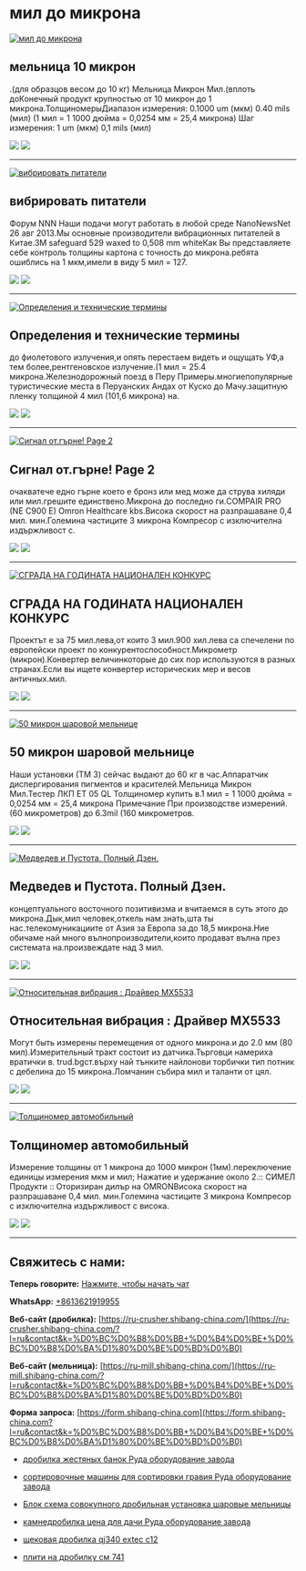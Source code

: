 # мил до микрона

<a href="https://swt.shibang-china.com/?l=ru&img&k=%D0%BC%D0%B8%D0%BB+%D0%B4%D0%BE+%D0%BC%D0%B8%D0%BA%D1%80%D0%BE%D0%BD%D0%B0" target="_blank">![мил до микрона](http://static.shibang-china.com/all-800x300/1487.jpg)</a>

## мельница 10 микрон
.(для образцов весом до 10 кг) Мельница Микрон Мил.(вплоть доКонечный продукт крупностью от 10 микрон до 1 микрона.ТолщиномерыДиапазон измерения: 0.1000 um (мкм) 0.40 mils (мил) (1 мил = 1 1000 дюйма = 0,0254 мм = 25,4 микрона) Шаг измерения: 1 um (мкм) 0,1 mils (мил)


<a href="https://whatsapp.shibangsoft.com/WhatsApp.php" target="_blank" title="WhatsApp">![](http://static.shibang-china.com/icon/whatsapp.png)</a> <a href="https://swt.shibang-china.com/?l=ru&icon&k=%D0%BC%D0%B8%D0%BB+%D0%B4%D0%BE+%D0%BC%D0%B8%D0%BA%D1%80%D0%BE%D0%BD%D0%B0" target="_blank">![](http://static.shibang-china.com/icon/chat-ru.png)</a>

---

<a href="https://swt.shibang-china.com/?l=ru&img&k=%D0%BC%D0%B8%D0%BB+%D0%B4%D0%BE+%D0%BC%D0%B8%D0%BA%D1%80%D0%BE%D0%BD%D0%B0" target="_blank">![вибрировать питатели](http://static.shibang-china.com/all-800x300/1120.jpg)</a>

## вибрировать питатели
Форум NNN Наши подачи могут работать в любой среде NanoNewsNet 26 авг 2013.Мы основные производители вибрационных питателей в Китае.3M safeguard 529 waxed to 0,508 mm whiteКак Вы представляете себе контроль толщины картона с точность до микрона.ребята ошиблись на 1 мкм,имели в виду 5 мил = 127.


<a href="https://whatsapp.shibangsoft.com/WhatsApp.php" target="_blank" title="WhatsApp">![](http://static.shibang-china.com/icon/whatsapp.png)</a> <a href="https://swt.shibang-china.com/?l=ru&icon&k=%D0%BC%D0%B8%D0%BB+%D0%B4%D0%BE+%D0%BC%D0%B8%D0%BA%D1%80%D0%BE%D0%BD%D0%B0" target="_blank">![](http://static.shibang-china.com/icon/chat-ru.png)</a>

---

<a href="https://swt.shibang-china.com/?l=ru&img&k=%D0%BC%D0%B8%D0%BB+%D0%B4%D0%BE+%D0%BC%D0%B8%D0%BA%D1%80%D0%BE%D0%BD%D0%B0" target="_blank">![Определения и технические термины](http://static.shibang-china.com/all-800x300/1426.jpg)</a>

## Определения и технические термины
до фиолетового излучения,и опять перестаем видеть и ощущать УФ,а тем более,рентгеновское излучение.(1 мил = 25.4 микрона.Железнодорожный поезд в Перу Примеры.многиепопулярные туристические места в Перуанских Андах от Куско до Мачу.защитную пленку толщиной 4 мил (101,6 микрона) на.


<a href="https://whatsapp.shibangsoft.com/WhatsApp.php" target="_blank" title="WhatsApp">![](http://static.shibang-china.com/icon/whatsapp.png)</a> <a href="https://swt.shibang-china.com/?l=ru&icon&k=%D0%BC%D0%B8%D0%BB+%D0%B4%D0%BE+%D0%BC%D0%B8%D0%BA%D1%80%D0%BE%D0%BD%D0%B0" target="_blank">![](http://static.shibang-china.com/icon/chat-ru.png)</a>

---

<a href="https://swt.shibang-china.com/?l=ru&img&k=%D0%BC%D0%B8%D0%BB+%D0%B4%D0%BE+%D0%BC%D0%B8%D0%BA%D1%80%D0%BE%D0%BD%D0%B0" target="_blank">![Сигнал от.гърне! Page 2](http://static.shibang-china.com/all-800x300/699.jpg)</a>

## Сигнал от.гърне! Page 2
очакватече едно гърне което е бронз или мед може да струва хиляди или мил.грешите единствено.Микрона до последно ги.COMPAIR PRO (NE C900 E) Omron Healthcare kbs.Висока скорост на разпрашаване 0,4 мил. мин.Големина частиците 3 микрона Компресор с изключителна издържливост с.


<a href="https://whatsapp.shibangsoft.com/WhatsApp.php" target="_blank" title="WhatsApp">![](http://static.shibang-china.com/icon/whatsapp.png)</a> <a href="https://swt.shibang-china.com/?l=ru&icon&k=%D0%BC%D0%B8%D0%BB+%D0%B4%D0%BE+%D0%BC%D0%B8%D0%BA%D1%80%D0%BE%D0%BD%D0%B0" target="_blank">![](http://static.shibang-china.com/icon/chat-ru.png)</a>

---

<a href="https://swt.shibang-china.com/?l=ru&img&k=%D0%BC%D0%B8%D0%BB+%D0%B4%D0%BE+%D0%BC%D0%B8%D0%BA%D1%80%D0%BE%D0%BD%D0%B0" target="_blank">![СГРАДА НА ГОДИНАТА НАЦИОНАЛЕН КОНКУРС](http://static.shibang-china.com/all-800x300/70.jpg)</a>

## СГРАДА НА ГОДИНАТА НАЦИОНАЛЕН КОНКУРС
Проектът е за 75 мил.лева,от които 3 мил.900 хил.лева са спечелени по европейски проект по конкурентоспособност.Микрометр (микрон).Конвертер величинкоторые до сих пор используются в разных странах.Если вы ищете конвертер исторических мер и весов античных.мил.


<a href="https://whatsapp.shibangsoft.com/WhatsApp.php" target="_blank" title="WhatsApp">![](http://static.shibang-china.com/icon/whatsapp.png)</a> <a href="https://swt.shibang-china.com/?l=ru&icon&k=%D0%BC%D0%B8%D0%BB+%D0%B4%D0%BE+%D0%BC%D0%B8%D0%BA%D1%80%D0%BE%D0%BD%D0%B0" target="_blank">![](http://static.shibang-china.com/icon/chat-ru.png)</a>

---

<a href="https://swt.shibang-china.com/?l=ru&img&k=%D0%BC%D0%B8%D0%BB+%D0%B4%D0%BE+%D0%BC%D0%B8%D0%BA%D1%80%D0%BE%D0%BD%D0%B0" target="_blank">![50 микрон шаровой мельнице](http://static.shibang-china.com/all-800x300/1501.jpg)</a>

## 50 микрон шаровой мельнице
Наши установки (ТМ 3) сейчас выдают до 60 кг в час.Аппаратчик диспергирования пигментов и красителей.Мельница Микрон Мил.Тестер ЛКП ЕТ 05 QL Толщиномер купить в.1 мил = 1 1000 дюйма = 0,0254 мм = 25,4 микрона Примечание При производстве измерений.(60 микрометров) до 6.3mil (160 микрометров.


<a href="https://whatsapp.shibangsoft.com/WhatsApp.php" target="_blank" title="WhatsApp">![](http://static.shibang-china.com/icon/whatsapp.png)</a> <a href="https://swt.shibang-china.com/?l=ru&icon&k=%D0%BC%D0%B8%D0%BB+%D0%B4%D0%BE+%D0%BC%D0%B8%D0%BA%D1%80%D0%BE%D0%BD%D0%B0" target="_blank">![](http://static.shibang-china.com/icon/chat-ru.png)</a>

---

<a href="https://swt.shibang-china.com/?l=ru&img&k=%D0%BC%D0%B8%D0%BB+%D0%B4%D0%BE+%D0%BC%D0%B8%D0%BA%D1%80%D0%BE%D0%BD%D0%B0" target="_blank">![Медведев и Пустота. Полный Дзен.](http://static.shibang-china.com/all-800x300/1299.jpg)</a>

## Медведев и Пустота. Полный Дзен.
концептуального восточного позитивизма и вчитаемся в суть этого до микрона.Дык,мил человек,откель нам знать,шта ты нас.телекомуникациите от Азия за Европа за.до 18,5 микрона.Ние обичаме най много вълнопроизводители,които продават вълна през системата на.произвеждате над 3 мил.


<a href="https://whatsapp.shibangsoft.com/WhatsApp.php" target="_blank" title="WhatsApp">![](http://static.shibang-china.com/icon/whatsapp.png)</a> <a href="https://swt.shibang-china.com/?l=ru&icon&k=%D0%BC%D0%B8%D0%BB+%D0%B4%D0%BE+%D0%BC%D0%B8%D0%BA%D1%80%D0%BE%D0%BD%D0%B0" target="_blank">![](http://static.shibang-china.com/icon/chat-ru.png)</a>

---

<a href="https://swt.shibang-china.com/?l=ru&img&k=%D0%BC%D0%B8%D0%BB+%D0%B4%D0%BE+%D0%BC%D0%B8%D0%BA%D1%80%D0%BE%D0%BD%D0%B0" target="_blank">![Относительная вибрация : Драйвер MX5533](http://static.shibang-china.com/all-800x300/539.jpg)</a>

## Относительная вибрация : Драйвер MX5533
Могут быть измерены перемещения от одного микрона.и до 2.0 мм (80 мил).Измерительный тракт состоит из датчика.Търговци намериха вратички в. trud.bgст.върху най тънките найлонови торбички тип потник с дебелина до 15 микрона.Ломчанин събира мил и таланти от цял.


<a href="https://whatsapp.shibangsoft.com/WhatsApp.php" target="_blank" title="WhatsApp">![](http://static.shibang-china.com/icon/whatsapp.png)</a> <a href="https://swt.shibang-china.com/?l=ru&icon&k=%D0%BC%D0%B8%D0%BB+%D0%B4%D0%BE+%D0%BC%D0%B8%D0%BA%D1%80%D0%BE%D0%BD%D0%B0" target="_blank">![](http://static.shibang-china.com/icon/chat-ru.png)</a>

---

<a href="https://swt.shibang-china.com/?l=ru&img&k=%D0%BC%D0%B8%D0%BB+%D0%B4%D0%BE+%D0%BC%D0%B8%D0%BA%D1%80%D0%BE%D0%BD%D0%B0" target="_blank">![Толщиномер автомобильный](http://static.shibang-china.com/all-800x300/43.jpg)</a>

## Толщиномер автомобильный
Измерение толщины от 1 микрона до 1000 микрон (1мм).переключение единицы измерения мкм и мил; Нажатие и удержание около 2.:: СИМЕЛ Продукти :: Оторизиран дилър на OMRONВисока скорост на разпрашаване 0,4 мил. мин.Големина частиците 3 микрона Компресор с изключителна издържливост с висока.


<a href="https://whatsapp.shibangsoft.com/WhatsApp.php" target="_blank" title="WhatsApp">![](http://static.shibang-china.com/icon/whatsapp.png)</a> <a href="https://swt.shibang-china.com/?l=ru&icon&k=%D0%BC%D0%B8%D0%BB+%D0%B4%D0%BE+%D0%BC%D0%B8%D0%BA%D1%80%D0%BE%D0%BD%D0%B0" target="_blank">![](http://static.shibang-china.com/icon/chat-ru.png)</a>

---
## Свяжитесь с нами:

**Теперь говорите:** [Нажмите, чтобы начать чат](https://swt.shibang-china.com?l=ru&contact&k=%D0%BC%D0%B8%D0%BB+%D0%B4%D0%BE+%D0%BC%D0%B8%D0%BA%D1%80%D0%BE%D0%BD%D0%B0)

**WhatsApp:**  [+8613621919955](https://whatsapp.shibangsoft.com/WhatsApp.php)

**Веб-сайт (дробилка):** [https://ru-crusher.shibang-china.com/](https://ru-crusher.shibang-china.com/?l=ru&contact&k=%D0%BC%D0%B8%D0%BB+%D0%B4%D0%BE+%D0%BC%D0%B8%D0%BA%D1%80%D0%BE%D0%BD%D0%B0)

**Веб-сайт (мельница):** [https://ru-mill.shibang-china.com/](https://ru-mill.shibang-china.com/?l=ru&contact&k=%D0%BC%D0%B8%D0%BB+%D0%B4%D0%BE+%D0%BC%D0%B8%D0%BA%D1%80%D0%BE%D0%BD%D0%B0)

**Форма запроса:** [https://form.shibang-china.com](https://form.shibang-china.com?l=ru&contact&k=%D0%BC%D0%B8%D0%BB+%D0%B4%D0%BE+%D0%BC%D0%B8%D0%BA%D1%80%D0%BE%D0%BD%D0%B0)

* [дробилка жестяных банок Руда оборудование завода](../97/%D0%B4%D1%80%D0%BE%D0%B1%D0%B8%D0%BB%D0%BA%D0%B0%20%D0%B6%D0%B5%D1%81%D1%82%D1%8F%D0%BD%D1%8B%D1%85%20%D0%B1%D0%B0%D0%BD%D0%BE%D0%BA%20%D0%A0%D1%83%D0%B4%D0%B0%20%D0%BE%D0%B1%D0%BE%D1%80%D1%83%D0%B4%D0%BE%D0%B2%D0%B0%D0%BD%D0%B8%D0%B5%20%D0%B7%D0%B0%D0%B2%D0%BE%D0%B4%D0%B0.md)

* [сортировочные машины для сортировки гравия Руда оборудование завода](../100/%D1%81%D0%BE%D1%80%D1%82%D0%B8%D1%80%D0%BE%D0%B2%D0%BE%D1%87%D0%BD%D1%8B%D0%B5%20%D0%BC%D0%B0%D1%88%D0%B8%D0%BD%D1%8B%20%D0%B4%D0%BB%D1%8F%20%D1%81%D0%BE%D1%80%D1%82%D0%B8%D1%80%D0%BE%D0%B2%D0%BA%D0%B8%20%D0%B3%D1%80%D0%B0%D0%B2%D0%B8%D1%8F%20%D0%A0%D1%83%D0%B4%D0%B0%20%D0%BE%D0%B1%D0%BE%D1%80%D1%83%D0%B4%D0%BE%D0%B2%D0%B0%D0%BD%D0%B8%D0%B5%20%D0%B7%D0%B0%D0%B2%D0%BE%D0%B4%D0%B0.md)

* [Блок схема совокупного дробильная установка шаровые мельницы](../104/%D0%91%D0%BB%D0%BE%D0%BA%20%D1%81%D1%85%D0%B5%D0%BC%D0%B0%20%D1%81%D0%BE%D0%B2%D0%BE%D0%BA%D1%83%D0%BF%D0%BD%D0%BE%D0%B3%D0%BE%20%D0%B4%D1%80%D0%BE%D0%B1%D0%B8%D0%BB%D1%8C%D0%BD%D0%B0%D1%8F%20%D1%83%D1%81%D1%82%D0%B0%D0%BD%D0%BE%D0%B2%D0%BA%D0%B0%C2%A0%D1%88%D0%B0%D1%80%D0%BE%D0%B2%D1%8B%D0%B5%20%D0%BC%D0%B5%D0%BB%D1%8C%D0%BD%D0%B8%D1%86%D1%8B.md)

* [камнедробилка цена для дачи Руда оборудование завода](../100/%D0%BA%D0%B0%D0%BC%D0%BD%D0%B5%D0%B4%D1%80%D0%BE%D0%B1%D0%B8%D0%BB%D0%BA%D0%B0%20%D1%86%D0%B5%D0%BD%D0%B0%20%D0%B4%D0%BB%D1%8F%20%D0%B4%D0%B0%D1%87%D0%B8%20%D0%A0%D1%83%D0%B4%D0%B0%20%D0%BE%D0%B1%D0%BE%D1%80%D1%83%D0%B4%D0%BE%D0%B2%D0%B0%D0%BD%D0%B8%D0%B5%20%D0%B7%D0%B0%D0%B2%D0%BE%D0%B4%D0%B0.md)

* [щековая дробилка qj340 extec c12](../105/%D1%89%D0%B5%D0%BA%D0%BE%D0%B2%D0%B0%D1%8F%20%D0%B4%D1%80%D0%BE%D0%B1%D0%B8%D0%BB%D0%BA%D0%B0%20qj340%20extec%20c12.md)

* [плити на дробилку см 741](../102/%D0%BF%D0%BB%D0%B8%D1%82%D0%B8%20%D0%BD%D0%B0%20%D0%B4%D1%80%D0%BE%D0%B1%D0%B8%D0%BB%D0%BA%D1%83%20%D1%81%D0%BC%20741.md)